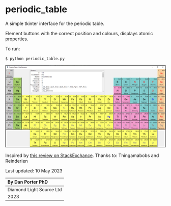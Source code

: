 # periodic_table
A simple tkinter interface for the periodic table. 

Element buttons with the correct position and colours, displays atomic properties. 

To run:
```text
$ python periodic_table.py
```

![periodic table](https://github.com/DanPorter/periodic_table/blob/master/tkinter_periodic_table.png?raw=true)

Inspired by [this review on StackExchance](https://codereview.stackexchange.com/questions/272438/python-tkinter-periodic-table-of-chemical-elements).
Thanks to: Thingamabobs and Reinderien

Last updated: 10 May 2023

| By Dan Porter PhD |
|:--- |
| Diamond Light Source Ltd |
| 2023 |
